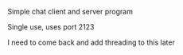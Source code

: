 Simple chat client and server program

Single use, uses port 2123

I need to come back and add threading to this later
